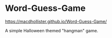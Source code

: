 # Word-Guess-Game
https://macdhollister.github.io/Word-Guess-Game/  

A simple Halloween themed "hangman" game.
